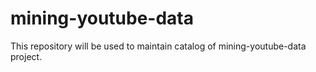 # mining-youtube-data
This repository will be used to maintain catalog of mining-youtube-data project.

